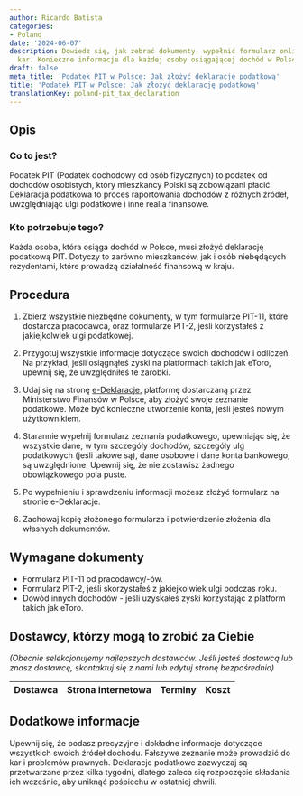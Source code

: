 ```yaml
---
author: Ricardo Batista
categories:
- Poland
date: '2024-06-07'
description: Dowiedz się, jak zebrać dokumenty, wypełnić formularz online i uniknąć
  kar. Konieczne informacje dla każdej osoby osiągającej dochód w Polsce.
draft: false
meta_title: 'Podatek PIT w Polsce: Jak złożyć deklarację podatkową'
title: 'Podatek PIT w Polsce: Jak złożyć deklarację podatkową'
translationKey: poland-pit_tax_declaration
---
```



## Opis
### Co to jest?
Podatek PIT (Podatek dochodowy od osób fizycznych) to podatek od dochodów osobistych, który mieszkańcy Polski są zobowiązani płacić. Deklaracja podatkowa to proces raportowania dochodów z różnych źródeł, uwzględniając ulgi podatkowe i inne realia finansowe.

### Kto potrzebuje tego?
Każda osoba, która osiąga dochód w Polsce, musi złożyć deklarację podatkową PIT. Dotyczy to zarówno mieszkańców, jak i osób niebędących rezydentami, które prowadzą działalność finansową w kraju.

## Procedura

1. Zbierz wszystkie niezbędne dokumenty, w tym formularze PIT-11, które dostarcza pracodawca, oraz formularze PIT-2, jeśli korzystałeś z jakiejkolwiek ulgi podatkowej.
   
2. Przygotuj wszystkie informacje dotyczące swoich dochodów i odliczeń. Na przykład, jeśli osiągnąłeś zyski na platformach takich jak eToro, upewnij się, że uwzględniłeś te zarobki.
   
3. Udaj się na stronę [e-Deklaracje](https://www.podatki.gov.pl/), platformę dostarczaną przez Ministerstwo Finansów w Polsce, aby złożyć swoje zeznanie podatkowe. Może być konieczne utworzenie konta, jeśli jesteś nowym użytkownikiem.
   
4. Starannie wypełnij formularz zeznania podatkowego, upewniając się, że wszystkie dane, w tym szczegóły dochodów, szczegóły ulg podatkowych (jeśli takowe są), dane osobowe i dane konta bankowego, są uwzględnione. Upewnij się, że nie zostawisz żadnego obowiązkowego pola puste.
   
5. Po wypełnieniu i sprawdzeniu informacji możesz złożyć formularz na stronie e-Deklaracje.
  
6. Zachowaj kopię złożonego formularza i potwierdzenie złożenia dla własnych dokumentów.

## Wymagane dokumenty
- Formularz PIT-11 od pracodawcy/-ów.
- Formularz PIT-2, jeśli skorzystałeś z jakiejkolwiek ulgi podczas roku.
- Dowód innych dochodów - jeśli uzyskałeś zyski korzystając z platform takich jak eToro.
   
## Dostawcy, którzy mogą to zrobić za Ciebie

_(Obecnie selekcjonujemy najlepszych dostawców. Jeśli jesteś dostawcą lub znasz dostawcę, skontaktuj się z nami lub edytuj stronę bezpośrednio)_

| Dostawca        |     Strona internetowa  |     Terminy     |       Koszt      |
| --------------- | --------------- |  :-------------: | :-------------: |

## Dodatkowe informacje

Upewnij się, że podasz precyzyjne i dokładne informacje dotyczące wszystkich swoich źródeł dochodu. Fałszywe zeznanie może prowadzić do kar i problemów prawnych. Deklaracje podatkowe zazwyczaj są przetwarzane przez kilka tygodni, dlatego zaleca się rozpoczęcie składania ich wcześnie, aby uniknąć pośpiechu w ostatniej chwili.